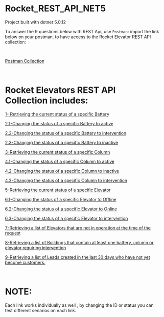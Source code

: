 # Rocket_REST_API_NET5

Project built with dotnet 5.0.12

To answer the 9 questions below with REST Api, use `Postman`: import the link below on your postman, to have access to the Rocket Elevator REST API collection:

<br>

[Postman Collection](https://www.getpostman.com/collections/908796cf0a1bff84363a)


<br>

# Rocket Elevators REST API Collection includes: 

[1- Retrieving the current status of a specific Battery](https://rocketrestapinet.azurewebsites.net/api/batteries/1/status)

[2.1-Changing the status of a specific Battery to active](https://rocketrestapinet.azurewebsites.net/api/batteries/update/1/active)

[2.2-Changing the status of a specific Battery to intervention](https://rocketrestapinet.azurewebsites.net/api/batteries/update/1/intervention)

[2.3-Changing the status of a specific Battery to inactive](https://rocketrestapinet.azurewebsites.net/api/batteries/1/inactive)

[3-Retrieving the current status of a specific Column](https://rocketrestapinet.azurewebsites.net/api/columns/5/status)

[4.1-Changing the status of a specific Column to active](https://rocketrestapinet.azurewebsites.net/api/columns/5/update/active)

[4.2-Changing the status of a specific Column to inactive](https://rocketrestapinet.azurewebsites.net/api/columns/5/update/inactive)

[4.3-Changing the status of a specific Column to intervention](https://rocketrestapinet.azurewebsites.net/api/columns/update/5/intervention)

[5-Retrieving the current status of a specific Elevator](https://rocketrestapinet.azurewebsites.net/api/elevators/55/status)

[6.1-Changing the status of a specific Elevator to Offline](https://rocketrestapinet.azurewebsites.net/api/elevators/update/55/Offline)

[6.2-Changing the status of a specific Elevator to Online](https://rocketrestapinet.azurewebsites.net/api/elevators/update/55/Online)

[6.3-Changing the status of a specific Elevator to intervention](https://rocketrestapinet.azurewebsites.net/api/elevators/update/55/intervention)

[7-Retrieving a list of Elevators that are not in operation at the time of the request](https://rocketrestapinet.azurewebsites.net/api/elevators/elevators-not-in-use)

[8-Retrieving a list of Buildings that contain at least one battery, column or elevator requiring intervention](https://rocketrestapinet.azurewebsites.net/api/buildings/get-intervention-buildings)

[9-Retrieving a list of Leads created in the last 30 days who have not yet become customers.](https://rocketrestapinet.azurewebsites.net/api/leads)

<br>

# NOTE:
 Each link works individually as well , by changing the ID or status you can test different senarios on each link. 